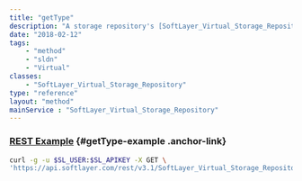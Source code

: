 ```yaml
---
title: "getType"
description: "A storage repository's [SoftLayer_Virtual_Storage_Repository_Type](/reference/datatypes/SoftLayer_Virtual_Storage_Repository_Type)."
date: "2018-02-12"
tags:
    - "method"
    - "sldn"
    - "Virtual"
classes:
    - "SoftLayer_Virtual_Storage_Repository"
type: "reference"
layout: "method"
mainService : "SoftLayer_Virtual_Storage_Repository"
---
```


### [REST Example](#getType-example) <a href="/article/rest/"><i class="fas fa-question"></i></a> {#getType-example .anchor-link} 
```bash
curl -g -u $SL_USER:$SL_APIKEY -X GET \
'https://api.softlayer.com/rest/v3.1/SoftLayer_Virtual_Storage_Repository/{SoftLayer_Virtual_Storage_RepositoryID}/getType'
```
